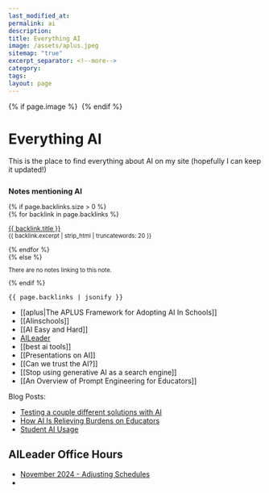 ```yaml
---
last_modified_at: 
permalink: ai
description: 
title: Everything AI
image: /assets/aplus.jpeg
sitemap: "true"
excerpt_separator: <!--more-->
category: 
tags: 
layout: page
---
```



{% if page.image %} <img src="{{ page.image }}" alt=""> {% endif %}
# Everything AI
This is the place to find everything about AI on my site (hopefully I can keep it updated!)

<div style="font-size: 0.9em; margin-top: 2em;">
  <h3 style="margin-bottom: 1em">Notes mentioning AI</h3>
  {% if page.backlinks.size > 0 %}
  <div style="display: grid; grid-gap: 1em; grid-template-columns: repeat(1fr);">
    {% for backlink in page.backlinks %}
    <div class="backlink-box">
      <a class="internal-link" href="{{ site.baseurl }}{{ backlink.url }}{%- if site.use_html_extension -%}.html{%- endif -%}">{{ backlink.title }}</a><br>
      <div style="font-size: 0.9em">{{ backlink.excerpt | strip_html | truncatewords: 20 }}</div>
    </div>
    {% endfor %}
  </div>
  {% else %}
  <div style="font-size: 0.9em">
    <p>There are no notes linking to this note.</p>
  </div>
  {% endif %}
  <pre>{{ page.backlinks | jsonify }}</pre>
</div>



- [[aplus|The APLUS Framework for Adopting AI In Schools]]
- [[AIinschools]]
- [[AI Easy and Hard]]
- [AILeader](aileader.info)
- [[best ai tools]]
- [[Presentations on AI]]
- [[Can we trust the AI?]]
- [[Stop using generative AI as a search engine]]
- [[An Overview of Prompt Engineering for Educators]]

Blog Posts:
- [Testing a couple different solutions with AI](https://jethro.site/podcast/2023/12/22/testing-a-couple-different-solutions-with-ai/)
- [How AI Is Relieving Burdens on Educators](https://jethro.site/2023/12/12/how-ai-is-relieving-burdens-on-educators/)
- [Student AI Usage](https://jethro.site/2023/11/13/student-ai-usage/)

## AILeader Office Hours
- [November 2024 - Adjusting Schedules](https://jethro.site/aiofficenov24)
- 